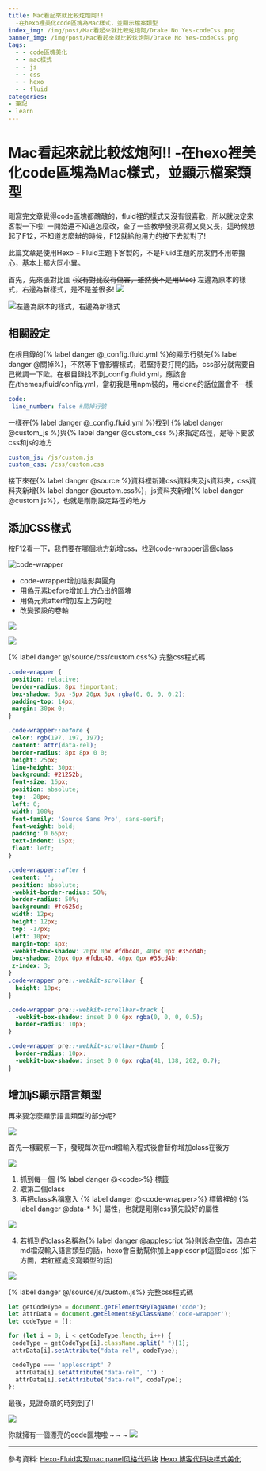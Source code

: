 ```yaml
---
title: Mac看起來就比較炫炮阿!!
  -在hexo裡美化code區塊為Mac樣式，並顯示檔案類型
index_img: /img/post/Mac看起來就比較炫炮阿/Drake No Yes-codeCss.png
banner_img: /img/post/Mac看起來就比較炫炮阿/Drake No Yes-codeCss.png
tags:
  - - code區塊美化
  - - mac樣式
  - - js
  - - css
  - - hexo
  - - fluid
categories:
- 筆記
- learn
---
```


# Mac看起來就比較炫炮阿!! -在hexo裡美化code區塊為Mac樣式，並顯示檔案類型

剛寫完文章覺得code區塊都醜醜的，fluid裡的樣式又沒有很喜歡，所以就決定來客製一下啦! 一開始還不知道怎麼改，查了一些教學發現寫得又臭又長，這時候想起了F12，不知道怎麼辦的時候，F12就給他用力的按下去就對了!

此篇文章是使用Hexo + Fluid主題下客製的，不是Fluid主題的朋友們不用帶擔心，基本上都大同小異。

首先，先來張對比圖 ~~(沒有對比沒有傷害，雖然我不是用Mac)~~
左邊為原本的樣式，右邊為新樣式，是不是差很多! <img src="/sticker/happyEyes.gif" class="sticker"/> 

![左邊為原本的樣式，右邊為新樣式](/img/post/Mac看起來就比較炫炮阿/code對比圖.jpg)

## 相關設定

在根目錄的{% label danger @_config.fluid.yml %}的顯示行號先{% label danger @關掉%}，不然等下會影響樣式，若堅持要打開的話，css部分就需要自己微調一下歐。在根目錄找不到_config.fluid.yml，應該會在/themes/fluid/config.yml，當初我是用npm裝的，用clone的話位置會不一樣

```yaml
code:
 line_number: false #關掉行號
```

一樣在{% label danger @_config.fluid.yml %}找到  {% label danger @custom_js %}與{% label danger @custom_css %}來指定路徑，是等下要放css和js的地方

```yaml
custom_js: /js/custom.js
custom_css: /css/custom.css
```

接下來在{% label danger @source %}資料裡新建css資料夾及js資料夾，css資料夾新增{% label danger @custom.css%}，js資料夾新增{% label danger @custom.js%}，也就是剛剛設定路徑的地方

## 添加CSS樣式

按F12看一下，我們要在哪個地方新增css，找到code-wrapper這個class

![code-wrapper](/img/post/Mac看起來就比較炫炮阿/css-1.jpg)

- code-wrapper增加陰影與圓角
- 用偽元素before增加上方凸出的區塊
- 用偽元素after增加左上方的燈
- 改變預設的卷軸

![](/img/post/Mac看起來就比較炫炮阿/css-2.jpg)

![](/img/post/Mac看起來就比較炫炮阿/css-3.jpg)

  {% label danger @/source/css/custom.css%} 完整css程式碼

```css
.code-wrapper {
 position: relative;
 border-radius: 8px !important;
 box-shadow: 5px -5px 20px 5px rgba(0, 0, 0, 0.2);
 padding-top: 14px;
 margin: 30px 0;
}

.code-wrapper::before {
 color: rgb(197, 197, 197);
 content: attr(data-rel);
 border-radius: 8px 8px 0 0;
 height: 25px;
 line-height: 30px;
 background: #21252b;
 font-size: 16px;
 position: absolute;
 top: -20px;
 left: 0;
 width: 100%;
 font-family: 'Source Sans Pro', sans-serif;
 font-weight: bold;
 padding: 0 65px;
 text-indent: 15px;
 float: left;
}

.code-wrapper::after {
 content: '';
 position: absolute;
 -webkit-border-radius: 50%;
 border-radius: 50%;
 background: #fc625d;
 width: 12px;
 height: 12px;
 top: -17px;
 left: 10px;
 margin-top: 4px;
 -webkit-box-shadow: 20px 0px #fdbc40, 40px 0px #35cd4b;
 box-shadow: 20px 0px #fdbc40, 40px 0px #35cd4b;
 z-index: 3;
}
.code-wrapper pre::-webkit-scrollbar {
  height: 10px;
}

.code-wrapper pre::-webkit-scrollbar-track {
  -webkit-box-shadow: inset 0 0 6px rgba(0, 0, 0, 0.5);
  border-radius: 10px;
}

.code-wrapper pre::-webkit-scrollbar-thumb {
  border-radius: 10px;
  -webkit-box-shadow: inset 0 0 6px rgba(41, 138, 202, 0.7);
}
```



## 增加jS顯示語言類型

再來要怎麼顯示語言類型的部分呢?

![](/img/post/Mac看起來就比較炫炮阿/css-5.jpg)

首先一樣觀察一下，發現每次在md檔輸入程式後會替你增加class在後方

![](/img/post/Mac看起來就比較炫炮阿/css-4.jpg)

1. 抓到每一個 {% label danger @&lt;code&gt;%} 標籤
2. 取第二個class
3. 再把class名稱塞入 {% label danger @&lt;code-wrapper&gt;%} 標籤裡的 {% label danger @data-* %} 屬性，也就是剛剛css預先設好的屬性

![](/img/post/Mac看起來就比較炫炮阿/css-7.jpg)

4. 若抓到的class名稱為{% label danger @applescript %}則設為空值，因為若md檔沒輸入語言類型的話，hexo會自動幫你加上applescript這個class (如下方圖，若紅框處沒寫類型的話)

 ![](/img/post/Mac看起來就比較炫炮阿/css-6.jpg)

  {% label danger @/source/js/custom.js%} 完整css程式碼

```javascript
let getCodeType = document.getElementsByTagName('code');
let attrData = document.getElementsByClassName('code-wrapper');
let codeType = [];

for (let i = 0; i < getCodeType.length; i++) {
 codeType = getCodeType[i].className.split(" ")[1];
 attrData[i].setAttribute("data-rel", codeType);

 codeType === 'applescript' ?
  attrData[i].setAttribute("data-rel", '') :
  attrData[i].setAttribute("data-rel", codeType);
};
```

最後，見證奇蹟的時刻到了! 

<img src="/sticker/Do Re Mi So.jpg" class="sticker" style="max-height: 200px;"/>

你就擁有一個漂亮的code區塊啦 ~ ~ ~ <img src="/sticker/hero.gif" class="sticker" />

  ------
  
  參考資料: 
  [Hexo-Fluid实现mac panel风格代码块](https://tomorrow505.xyz/Hexo-Fluid%E5%AE%9E%E7%8E%B0mac-panel%E9%A3%8E%E6%A0%BC%E4%BB%A3%E7%A0%81%E5%9D%97/)
  [Hexo 博客代码块样式美化](https://zhuanlan.zhihu.com/p/124888459)
